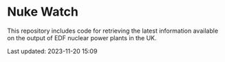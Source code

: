 # Nuke Watch

This repository includes code for retrieving the latest information available on the output of EDF nuclear power plants in the UK.

Last updated: 2023-11-20 15:09